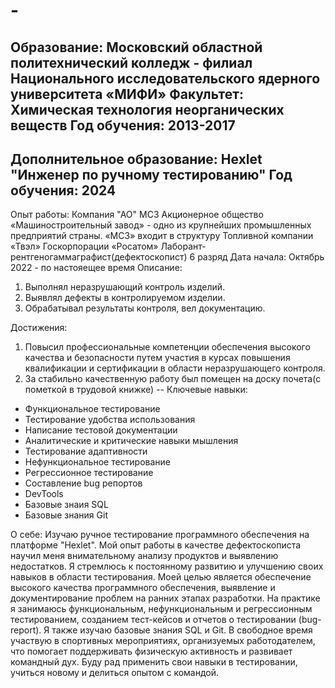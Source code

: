 # -
Образование:
Московский областной политехнический колледж - филиал Национального исследовательского ядерного университета «МИФИ»
Факультет: Химическая технология неорганических веществ
Год обучения: 2013-2017
--
Дополнительное образование:
Hexlet "Инженер по ручному тестированию"
Год обучения: 2024
--
Опыт работы:
Компания "АО" МСЗ
Акционерное общество «Машиностроительный завод» - одно из крупнейших промышленных предприятий страны. «МСЗ» входит в структуру Топливной компании «Твэл» Госкорпорации «Росатом»
Лаборант-рентгеногаммаграфист(дефектоскопист) 6 разряд
Дата начала: Октябрь 2022 - по настояещее время
Описание: 
1. Выполнял неразрушающий контроль изделий.
2. Выявлял дефекты в контролируемом изделии.
3. Обрабатывал результаты контроля, вел документацию.

Достижения:
1. Повысил профессиональные компетенции обеспечения высокого качества и безопасности путем участия в курсах повышения квалификации и сертификации в области неразрушающего контроля.
2. За стабильно качественную работу был помещен на доску почета(с пометкой в трудовой книжке)
-- 
Ключевые навыки:
- Функциональное тестирование
- Тестирование удобства использования
- Написание тестовой документации
- Аналитические и критические навыки мышления
- Тестирование адаптивности
- Нефункциональное тестирование
- Регрессионное тестирование
- Составление bug репортов
- DevTools
- Базовые знаия SQL
- Базовые знания Git

О себе:
Изучаю ручное тестирование программного обеспечения на платформе "Hexlet". Мой опыт работы в качестве дефектоскописта научил меня внимательному анализу продуктов и выявлению недостатков.
Я стремлюсь к постоянному развитию и улучшению своих навыков в области тестирования. Моей целью является обеспечение высокого качества программного обеспечения, выявление и документирование проблем на ранних этапах разработки.
На практике я занимаюсь функциональным, нефункциональным и регрессионным тестированием, созданием тест-кейсов и отчетов о тестировании (bug-report). Я также изучаю базовые знания SQL и Git.
В свободное время участвую в спортивных мероприятиях, организуемых работодателем, что помогает поддерживать физическую активность и развивает командный дух.
Буду рад применить свои навыки в тестировании, учиться новому и делиться опытом с командой.
